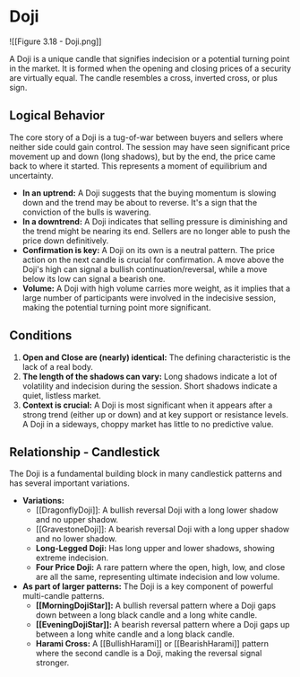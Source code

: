 # Doji

![[Figure 3.18 - Doji.png]]

A Doji is a unique candle that signifies indecision or a potential turning point in the market. It is formed when the opening and closing prices of a security are virtually equal. The candle resembles a cross, inverted cross, or plus sign.

## Logical Behavior

The core story of a Doji is a tug-of-war between buyers and sellers where neither side could gain control. The session may have seen significant price movement up and down (long shadows), but by the end, the price came back to where it started. This represents a moment of equilibrium and uncertainty.

- **In an uptrend:** A Doji suggests that the buying momentum is slowing down and the trend may be about to reverse. It's a sign that the conviction of the bulls is wavering.
- **In a downtrend:** A Doji indicates that selling pressure is diminishing and the trend might be nearing its end. Sellers are no longer able to push the price down definitively.
- **Confirmation is key:** A Doji on its own is a neutral pattern. The price action on the next candle is crucial for confirmation. A move above the Doji's high can signal a bullish continuation/reversal, while a move below its low can signal a bearish one.
- **Volume:** A Doji with high volume carries more weight, as it implies that a large number of participants were involved in the indecisive session, making the potential turning point more significant.

## Conditions

1.  **Open and Close are (nearly) identical:** The defining characteristic is the lack of a real body.
2.  **The length of the shadows can vary:** Long shadows indicate a lot of volatility and indecision during the session. Short shadows indicate a quiet, listless market.
3.  **Context is crucial:** A Doji is most significant when it appears after a strong trend (either up or down) and at key support or resistance levels. A Doji in a sideways, choppy market has little to no predictive value.

## Relationship - Candlestick

The Doji is a fundamental building block in many candlestick patterns and has several important variations.

- **Variations:**
    - [[DragonflyDoji]]: A bullish reversal Doji with a long lower shadow and no upper shadow.
    - [[GravestoneDoji]]: A bearish reversal Doji with a long upper shadow and no lower shadow.
    - **Long-Legged Doji:** Has long upper and lower shadows, showing extreme indecision.
    - **Four Price Doji:** A rare pattern where the open, high, low, and close are all the same, representing ultimate indecision and low volume.
- **As part of larger patterns:** The Doji is a key component of powerful multi-candle patterns.
    - **[[MorningDojiStar]]:** A bullish reversal pattern where a Doji gaps down between a long black candle and a long white candle.
    - **[[EveningDojiStar]]:** A bearish reversal pattern where a Doji gaps up between a long white candle and a long black candle.
    - **Harami Cross:** A [[BullishHarami]] or [[BearishHarami]] pattern where the second candle is a Doji, making the reversal signal stronger.
